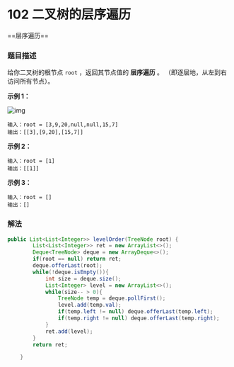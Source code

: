 # 102 二叉树的层序遍历

==层序遍历==

### 题目描述

给你二叉树的根节点 `root` ，返回其节点值的 **层序遍历** 。 （即逐层地，从左到右访问所有节点）。

 

**示例 1：**

![img](https://assets.leetcode.com/uploads/2021/02/19/tree1.jpg)

```
输入：root = [3,9,20,null,null,15,7]
输出：[[3],[9,20],[15,7]]
```

**示例 2：**

```
输入：root = [1]
输出：[[1]]
```

**示例 3：**

```
输入：root = []
输出：[]
```



### 解法

```java
public List<List<Integer>> levelOrder(TreeNode root) {
        List<List<Integer>> ret = new ArrayList<>();
        Deque<TreeNode> deque = new ArrayDeque<>();
        if(root == null) return ret;
        deque.offerLast(root);
        while(!deque.isEmpty()){
            int size = deque.size();
            List<Integer> level = new ArrayList<>();
            while(size-- > 0){
                TreeNode temp = deque.pollFirst();
                level.add(temp.val);
                if(temp.left != null) deque.offerLast(temp.left);
                if(temp.right != null) deque.offerLast(temp.right);
            }
            ret.add(level);
        }
        return ret;

    }
```

